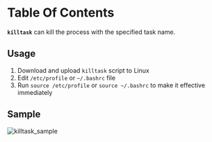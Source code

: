 # Table Of Contents

**`killtask`** can kill the process with the specified task name.

## Usage

1. Download and upload `killtask` script to Linux
2. Edit `/etc/profile` or `~/.bashrc` file
3. Run `source /etc/profile` or `source ~/.bashrc` to make it effective immediately

## Sample
![killtask_sample](https://ooo.0o0.ooo/2017/01/16/587c7854b315c.gif)
